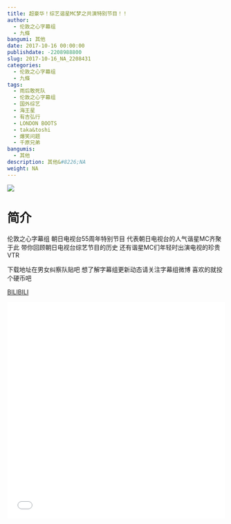```yaml
---
title: 超豪华！综艺谐星MC梦之共演特别节目！！
author: 
  - 伦敦之心字幕组
  - 九條
bangumi: 其他
date: 2017-10-16 00:00:00
publishdate: -2208988800
slug: 2017-10-16_NA_2208431
categories: 
  - 伦敦之心字幕组
  - 九條
tags: 
  - 雨后敢死队
  - 伦敦之心字幕组
  - 国外综艺
  - 海王星
  - 有吉弘行
  - LONDON BOOTS
  - taka&toshi
  - 爆笑问题
  - 千原兄弟
bangumis: 
  - 其他
description: 其他&#8226;NA
weight: NA
---
```


![](https://i.imgur.com/RkwsQma.jpg)

# 简介  
伦敦之心字幕组 朝日电视台55周年特别节目 代表朝日电视台的人气谐星MC齐聚于此 带你回顾朝日电视台综艺节目的历史 还有谐星MC们年轻时出演电视的珍贵VTR 
下载地址在男女纠察队贴吧 想了解字幕组更新动态请关注字幕组微博 喜欢的就投个硬币吧


  [BILIBILI](https://www.bilibili.com/video/av2208431/)


  <iframe src="//www.bilibili.com/html/html5player.html?cid=3429911&aid=2208431" width="100%" height="500" frameborder="0" allowfullscreen="allowfullscreen"></iframe>
